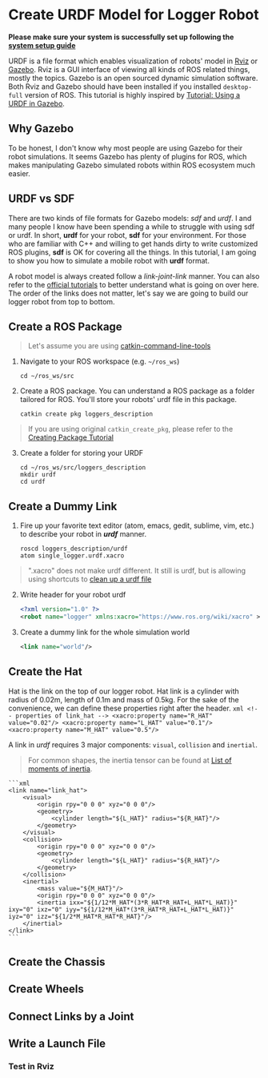 # Create URDF Model for Logger Robot
**Please make sure your system is successfully set up following the [system setup guide](https://github.com/linZHank/two_loggers/blob/master/Docs/system_setup.md)**

URDF is a file format which enables visualization of robots' model in [Rviz](http://wiki.ros.org/rviz) or [Gazebo](http://gazebosim.org/). Rviz is a GUI interface of viewing all kinds of ROS related things, mostly the topics. Gazebo is an open sourced dynamic simulation software. Both Rviz and Gazebo should have been installed if you installed `desktop-full` version of ROS. This tutorial is highly inspired by [Tutorial: Using a URDF in Gazebo](http://gazebosim.org/tutorials/?tut=ros_urdf).

## Why Gazebo
To be honest, I don't know why most people are using Gazebo for their robot simulations. It seems Gazebo has plenty of plugins for ROS, which makes manipulating Gazebo simulated robots within ROS ecosystem much easier.

## URDF vs SDF
There are two kinds of file formats for Gazebo models: *sdf* and *urdf*. I and many people I know have been spending a while to struggle with using sdf or urdf. In short, **urdf** for your robot, **sdf** for your environment. For those who are familiar with C++ and willing to get hands dirty to write customized ROS plugins, **sdf** is OK for covering all the things. In this tutorial, I am going to show you how to simulate a mobile robot with **urdf** format.

A robot model is always created follow a *link-joint-link* manner. You can also refer to the [official tutorials](http://wiki.ros.org/urdf/Tutorials) to better understand what is going on over here. The order of the links does not matter, let's say we are going to build our logger robot from top to bottom.

## Create a ROS Package
> Let's assume you are using [catkin-command-line-tools](https://catkin-tools.readthedocs.io/en/latest/)

1. Navigate to your ROS workspace (e.g. `~/ros_ws`)
    ```console
    cd ~/ros_ws/src
    ```
2. Create a ROS package. You can understand a ROS package
as a folder tailored for ROS. You'll store your robots' urdf file in this package.
    ```console
    catkin create pkg loggers_description
    ```
> If you are using original `catkin_create_pkg`, please refer to the [Creating Package Tutorial](http://wiki.ros.org/ROS/Tutorials/CreatingPackage)

3. Create a folder for storing your URDF
    ```console
    cd ~/ros_ws/src/loggers_description
    mkdir urdf
    cd urdf
    ```

## Create a Dummy Link
1. Fire up your favorite text editor (atom, emacs, gedit, sublime, vim, etc.) to describe your robot in ***urdf*** manner.
    ```console
    roscd loggers_description/urdf
    atom single_logger.urdf.xacro
    ```
> ".xacro" does not make urdf different. It still is urdf, but is allowing using shortcuts to [clean up a urdf file](http://wiki.ros.org/urdf/Tutorials/Using%20Xacro%20to%20Clean%20Up%20a%20URDF%20File)

2. Write header for your robot urdf
    ```xml
    <?xml version="1.0" ?>
    <robot name="logger" xmlns:xacro="https://www.ros.org/wiki/xacro" >
    ```

3. Create a dummy link for the whole simulation world
    ```xml
    <link name="world"/>
    ```

## Create the Hat
Hat is the link on the top of our logger robot. Hat link is a cylinder with radius of 0.02m, length of 0.1m and mass of 0.5kg. For the sake of the convenience, we can define these properties right after the header.
    ```xml
    <!-- properties of link_hat -->
    <xacro:property name="R_HAT" value="0.02"/>
    <xacro:property name="L_HAT" value="0.1"/>
    <xacro:property name="M_HAT" value="0.5"/>
    ```

A link in *urdf* requires 3 major components: `visual`, `collision` and `inertial`.
>For common shapes, the inertia tensor can be found at [List of moments of inertia](https://en.wikipedia.org/wiki/List_of_moments_of_inertia).

    ```xml
    <link name="link_hat">
        <visual>
            <origin rpy="0 0 0" xyz="0 0 0"/>
            <geometry>
                <cylinder length="${L_HAT}" radius="${R_HAT}"/>
            </geometry>
        </visual>
        <collision>
            <origin rpy="0 0 0" xyz="0 0 0"/>
            <geometry>
                <cylinder length="${L_HAT}" radius="${R_HAT}"/>
            </geometry>
        </collision>
        <inertial>
            <mass value="${M_HAT}"/>
            <origin rpy="0 0 0" xyz="0 0 0"/>
            <inertia ixx="${1/12*M_HAT*(3*R_HAT*R_HAT+L_HAT*L_HAT)}" ixy="0" ixz="0" iyy="${1/12*M_HAT*(3*R_HAT*R_HAT+L_HAT*L_HAT)}" iyz="0" izz="${1/2*M_HAT*R_HAT*R_HAT}"/>
        </inertial>
    </link>
    ```

## Create the Chassis

## Create Wheels

## Connect Links by a Joint

## Write a Launch File

### Test in Rviz
